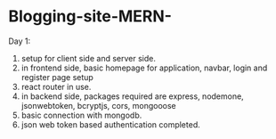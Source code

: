 # Blogging-site-MERN-

Day 1:
1. setup for client side and server side.
2. in frontend side, basic homepage for application, navbar, login and register page setup
3. react router in use.
4. in backend side, packages required are express, nodemone, jsonwebtoken, bcryptjs, cors, mongooose
5. basic connection with mongodb.
6. json web token based authentication completed.
